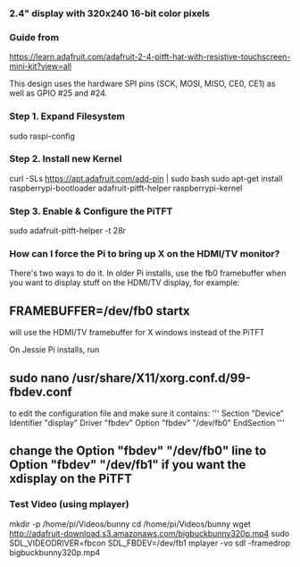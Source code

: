 ### 2.4" display with 320x240 16-bit color pixels

### Guide from
https://learn.adafruit.com/adafruit-2-4-pitft-hat-with-resistive-touchscreen-mini-kit?view=all

This design uses the hardware SPI pins (SCK, MOSI, MISO, CE0, CE1) as well as GPIO #25 and #24.

### Step 1. Expand Filesystem
sudo raspi-config

### Step 2. Install new Kernel
curl -SLs https://apt.adafruit.com/add-pin | sudo bash
sudo apt-get install raspberrypi-bootloader adafruit-pitft-helper raspberrypi-kernel

### Step 3. Enable & Configure the PiTFT
sudo adafruit-pitft-helper -t 28r



### How can I force the Pi to bring up X on the HDMI/TV monitor?
There's two ways to do it. In older Pi installs, use the fb0 framebuffer when you want to display stuff on the HDMI/TV display, for example:
## FRAMEBUFFER=/dev/fb0 startx
will use the HDMI/TV framebuffer for X windows instead of the PiTFT

On Jessie Pi installs, run
## sudo nano /usr/share/X11/xorg.conf.d/99-fbdev.conf
to edit the configuration file and make sure it contains:
'''
Section "Device"
  Identifier "display"
  Driver "fbdev"
  Option "fbdev" "/dev/fb0"
EndSection
'''
## change the Option "fbdev" "/dev/fb0" line to Option "fbdev" "/dev/fb1" if you want the xdisplay on the PiTFT


### Test Video (using mplayer)
mkdir -p /home/pi/Videos/bunny
cd /home/pi/Videos/bunny
wget http://adafruit-download.s3.amazonaws.com/bigbuckbunny320p.mp4
sudo SDL_VIDEODRIVER=fbcon SDL_FBDEV=/dev/fb1 mplayer -vo sdl -framedrop bigbuckbunny320p.mp4